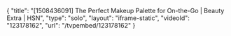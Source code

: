 {
    "title": "[1508436091] The Perfect Makeup Palette for On-the-Go | Beauty Extra | HSN",
    "type": "solo",
    "layout": "iframe-static",
    "videoId": "123178162",
    "url": "\/tvpembed\/123178162"
}